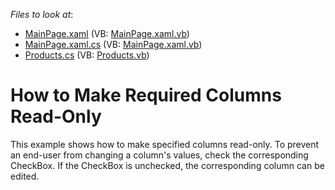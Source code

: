 <!-- default file list -->
*Files to look at*:

* [MainPage.xaml](./CS/AgDataGrid_MakeColumnsReadOnly/MainPage.xaml) (VB: [MainPage.xaml.vb](./VB/AgDataGrid_MakeColumnsReadOnly/MainPage.xaml.vb))
* [MainPage.xaml.cs](./CS/AgDataGrid_MakeColumnsReadOnly/MainPage.xaml.cs) (VB: [MainPage.xaml.vb](./VB/AgDataGrid_MakeColumnsReadOnly/MainPage.xaml.vb))
* [Products.cs](./CS/AgDataGrid_MakeColumnsReadOnly/Products.cs) (VB: [Products.vb](./VB/AgDataGrid_MakeColumnsReadOnly/Products.vb))
<!-- default file list end -->
# How to Make Required Columns Read-Only


<p>This example shows how to make specified columns read-only. To prevent an end-user from changing a column's values, check the corresponding CheckBox. If the CheckBox is unchecked, the corresponding column can be edited.</p>

<br/>


